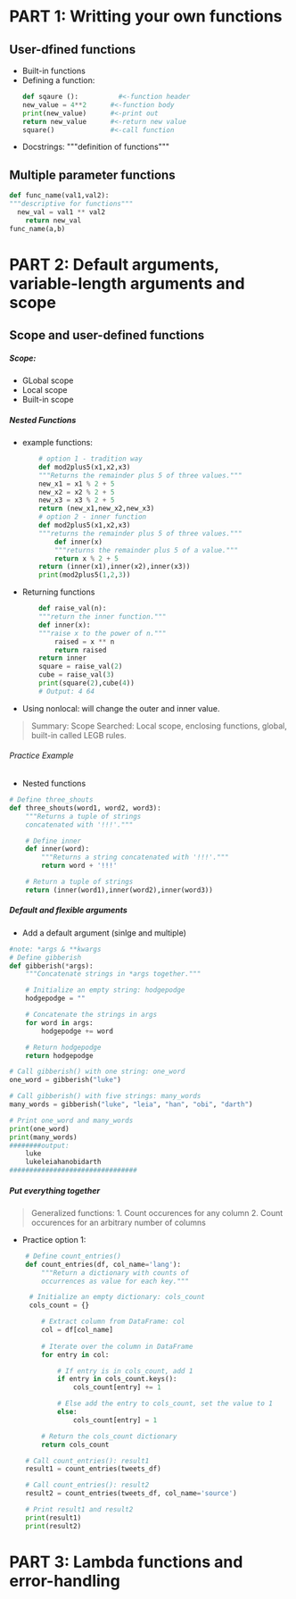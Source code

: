 # PART 1: Writting your own functions 
## User-dfined functions
* Built-in functions 
* Defining a function:
	```python
	def sqaure ():          #<-function header
	new_value = 4**2      #<-function body
	print(new_value)      #<-print out
	return new_value      #<-return new value
	square()              #<-call function
	```
* Docstrings: """definition of functions"""
## Multiple parameter functions
```python
def func_name(val1,val2):
"""descriptive for functions"""
  new_val = val1 ** val2
 	return new_val
func_name(a,b) 
```
# PART 2: Default arguments, variable-length arguments and scope
## Scope and user-defined functions
##### Scope:
* GLobal scope
* Local scope
* Built-in scope
##### Nested Functions
* example functions:
	```python
		# option 1 - tradition way
		def mod2plus5(x1,x2,x3)
		"""Returns the remainder plus 5 of three values."""
		new_x1 = x1 % 2 + 5
		new_x2 = x2 % 2 + 5
		new_x3 = x3 % 2 + 5
		return (new_x1,new_x2,new_x3)
		# option 2 - inner function
		def mod2plus5(x1,x2,x3)
		"""returns the remainder plus 5 of three values."""
			def inner(x)
			"""returns the remainder plus 5 of a value."""
			return x % 2 + 5
		return (inner(x1),inner(x2),inner(x3))
		print(mod2plus5(1,2,3))
	```
* Returning functions
	```python
		def raise_val(n):
		"""return the inner function."""
		def inner(x):
		"""raise x to the power of n."""
			raised = x ** n
			return raised
		return inner
		square = raise_val(2)
		cube = raise_val(3)
		print(square(2),cube(4))
		# Output: 4 64
	```
* Using nonlocal: will change the outer and inner value.
> Summary: Scope Searched: Local scope, enclosing functions, global, built-in called LEGB rules. 
###### Practice Example
* Nested functions
```python
# Define three_shouts
def three_shouts(word1, word2, word3):
    """Returns a tuple of strings
    concatenated with '!!!'."""

    # Define inner
    def inner(word):
        """Returns a string concatenated with '!!!'."""
        return word + '!!!'

    # Return a tuple of strings
    return (inner(word1),inner(word2),inner(word3))

```
##### Default and flexible arguments
* Add a default argument (sinlge and multiple)
```python
#note: *args & **kwargs
# Define gibberish
def gibberish(*args):
    """Concatenate strings in *args together."""

    # Initialize an empty string: hodgepodge
    hodgepodge = ""

    # Concatenate the strings in args
    for word in args:
        hodgepodge += word

    # Return hodgepodge
    return hodgepodge

# Call gibberish() with one string: one_word
one_word = gibberish("luke")

# Call gibberish() with five strings: many_words
many_words = gibberish("luke", "leia", "han", "obi", "darth")

# Print one_word and many_words
print(one_word)
print(many_words)
########output:
	luke
	lukeleiahanobidarth
################################
```
##### Put everything together
>Generalized functions:
	1. Count occurences for any column
	2. Count occurences for an arbitrary number of columns
* Practice option 1:
```python
	# Define count_entries()
	def count_entries(df, col_name='lang'):
    	"""Return a dictionary with counts of
    	occurrences as value for each key."""

   	 # Initialize an empty dictionary: cols_count
   	 cols_count = {}

    	# Extract column from DataFrame: col
    	col = df[col_name]
    
    	# Iterate over the column in DataFrame
    	for entry in col:

        	# If entry is in cols_count, add 1
        	if entry in cols_count.keys():
            	cols_count[entry] += 1

        	# Else add the entry to cols_count, set the value to 1
        	else:
            	cols_count[entry] = 1

    	# Return the cols_count dictionary
    	return cols_count

	# Call count_entries(): result1
	result1 = count_entries(tweets_df)

	# Call count_entries(): result2
	result2 = count_entries(tweets_df, col_name='source')

	# Print result1 and result2
	print(result1)
	print(result2)
```	
# PART 3: Lambda functions and error-handling 
